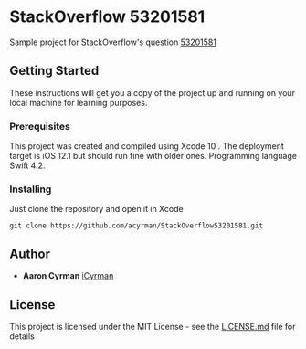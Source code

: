 # StackOverflow 53201581
Sample project for StackOverflow's question [53201581](https://stackoverflow.com/questions/53201581/how-to-handle-tableview-cell-audio-play-and-pause-button-using-swift/53292027#53292027)

## Getting Started

These instructions will get you a copy of the project up and running on your local machine for learning purposes.

### Prerequisites

This project was created and compiled using Xcode 10 . The deployment target is iOS 12.1 but should run fine with older ones. Programming language Swift 4.2.

### Installing

Just clone the repository and open it in Xcode

```
git clone https://github.com/acyrman/StackOverflow53201581.git
```

## Author

* **Aaron Cyrman** [iCyrman](https://www.icyrman.com/index_en.html)

## License

This project is licensed under the MIT License - see the [LICENSE.md](LICENSE.md) file for details
